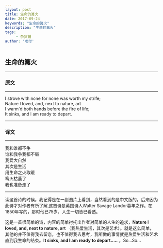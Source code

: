 ```yaml
---
layout: post
title: 生命的篝火
date: 2017-09-24
keywords: "生命的篝火"
description: "生命的篝火"
tags:
     - 杂货铺
author: '老付'
--- 
```



## 生命的篝火  
-------------------------------
### 原文      
-----------              
I strove with none for none was worth my strife;               
Nature I loved, and, next to nature, art               
I warm'd both hands before the fire of life;               
It sinks, and I am ready to depart.              

----------------
### 译文   
-----------------
我和谁都不争    
谁和我争我都不屑   
我爱大自然   
其次是生活   
用生命之火取暖   
篝火枯萎了  
我也准备走了

------------        

读这首诗的时候，我记得是在一副图片上看到，当然看到的是中文版的，后来因为此诗才对作者有所了解,这首诗是英国诗人Walter Savage Landor暮年之作。在1850年写的，那时他已75岁，人生一切皆已看透。 


这是一首很简单的诗，内容的简单衬托出作者对简单的人生的追求，**Nature I loved, and, next to nature, art** （我热爱生活，其次是艺术）。就是这么简单，其他的并不值得我去留恋，也不值得我去思考，我所做的事情就是热爱生活和艺术直到我生命的结束。**It sinks, and I am ready to depart.....** ，So...So...



